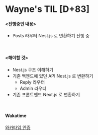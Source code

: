 Wayne's TIL [D+83]
===

#### <진행중인 내용>

- Posts 라우터 Nest.js 로 변환하기 진행 중

<br>

#### <해야할 것>
  
- Nest.js 구조 이해하기
- 기존 백엔드에 있던 API Nest.js 로 변환하기
  - Reply 라우터
  - Admin 라우터
- 기존 프론트엔드 Next.js 로 변환하기

<br>

#### Wakatime

[와카타임 인증](https://github.com/RyeinKim/TIL/blob/main/wakatime/Nov/20231120.png)